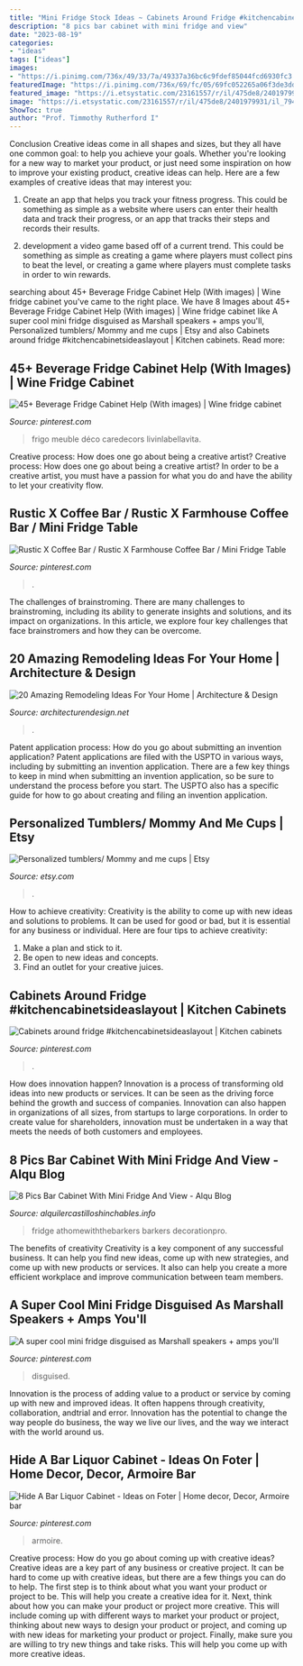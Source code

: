 ```yaml
---
title: "Mini Fridge Stock Ideas ~ Cabinets Around Fridge #kitchencabinetsideaslayout"
description: "8 pics bar cabinet with mini fridge and view"
date: "2023-08-19"
categories:
- "ideas"
tags: ["ideas"]
images:
- "https://i.pinimg.com/736x/49/33/7a/49337a36bc6c9fdef85044fcd6930fc3.jpg"
featuredImage: "https://i.pinimg.com/736x/69/fc/05/69fc052265a06f3de3ddd0c551437214--armoire-bar-mini-fridge.jpg"
featured_image: "https://i.etsystatic.com/23161557/r/il/475de8/2401979931/il_794xN.2401979931_e9db.jpg"
image: "https://i.etsystatic.com/23161557/r/il/475de8/2401979931/il_794xN.2401979931_e9db.jpg"
ShowToc: true
author: "Prof. Timmothy Rutherford I"
---
```



Conclusion
Creative ideas come in all shapes and sizes, but they all have one common goal: to help you achieve your goals. Whether you're looking for a new way to market your product, or just need some inspiration on how to improve your existing product, creative ideas can help. Here are a few examples of creative ideas that may interest you: 
1. Create an app that helps you track your fitness progress. This could be something as simple as a website where users can enter their health data and track their progress, or an app that tracks their steps and records their results.

2. development a video game based off of a current trend. This could be something as simple as creating a game where players must collect pins to beat the level, or creating a game where players must complete tasks in order to win rewards.


	

		
searching about 45+ Beverage Fridge Cabinet Help (With images) | Wine fridge cabinet you've came to the right place. We have 8 Images about 45+ Beverage Fridge Cabinet Help (With images) | Wine fridge cabinet like A super cool mini fridge disguised as Marshall speakers + amps you&#039;ll, Personalized tumblers/ Mommy and me cups | Etsy and also Cabinets around fridge #kitchencabinetsideaslayout | Kitchen cabinets. Read more:
		
    
## 45+ Beverage Fridge Cabinet Help (With Images) | Wine Fridge Cabinet

<img loading=lazy src="https://i.pinimg.com/736x/19/e9/33/19e933e6f17874c274283e0184e24abc.jpg" onerror="this.onerror=null;this.src='https://tse4.mm.bing.net/th?id=OIP.jduvsgHWi-aCXubk0qjtAQHaJ4&amp;pid=15.1';" alt="45+ Beverage Fridge Cabinet Help (With images) | Wine fridge cabinet">

_Source: pinterest.com_

>frigo meuble déco caredecors livinlabellavita. 

	

Creative process: How does one go about being a creative artist?
Creative process: How does one go about being a creative artist?
In order to be a creative artist, you must have a passion for what you do and have the ability to let your creativity flow.

    
## Rustic X Coffee Bar / Rustic X Farmhouse Coffee Bar / Mini Fridge Table

<img loading=lazy src="https://i.pinimg.com/736x/26/7f/70/267f7067117c9a33660378c0946b3e45.jpg" onerror="this.onerror=null;this.src='https://tse2.mm.bing.net/th?id=OIP.btlD6lFvKDpJEBvuDghhTQHaHa&amp;pid=15.1';" alt="Rustic X Coffee Bar / Rustic X Farmhouse Coffee Bar / Mini Fridge Table">

_Source: pinterest.com_

>. 

	

The challenges of brainstroming.
There are many challenges to brainstroming, including its ability to generate insights and solutions, and its impact on organizations. In this article, we explore four key challenges that face brainstromers and how they can be overcome.

    
## 20 Amazing Remodeling Ideas For Your Home | Architecture &amp; Design

<img loading=lazy src="https://cdn.architecturendesign.net/wp-content/uploads/2014/10/6-dog-shower-area.jpg" onerror="this.onerror=null;this.src='https://tse4.mm.bing.net/th?id=OIP.7Z6wr_52QP4FCQLK6j02gwHaJ4&amp;pid=15.1';" alt="20 Amazing Remodeling Ideas For Your Home | Architecture &amp; Design">

_Source: architecturendesign.net_

>. 

	

Patent application process: How do you go about submitting an invention application?
Patent applications are filed with the USPTO in various ways, including by submitting an invention application. There are a few key things to keep in mind when submitting an invention application, so be sure to understand the process before you start. The USPTO also has a specific guide for how to go about creating and filing an invention application.

    
## Personalized Tumblers/ Mommy And Me Cups | Etsy

<img loading=lazy src="https://i.etsystatic.com/23161557/r/il/475de8/2401979931/il_794xN.2401979931_e9db.jpg" onerror="this.onerror=null;this.src='https://tse1.mm.bing.net/th?id=OIP.2FSVghHvW7aNJ5ntPwcyUQHaJ4&amp;pid=15.1';" alt="Personalized tumblers/ Mommy and me cups | Etsy">

_Source: etsy.com_

>. 

	

How to achieve creativity:
Creativity is the ability to come up with new ideas and solutions to problems. It can be used for good or bad, but it is essential for any business or individual. Here are four tips to achieve creativity:
1. Make a plan and stick to it.
2. Be open to new ideas and concepts.
3. Find an outlet for your creative juices.

    
## Cabinets Around Fridge #kitchencabinetsideaslayout | Kitchen Cabinets

<img loading=lazy src="https://i.pinimg.com/736x/49/33/7a/49337a36bc6c9fdef85044fcd6930fc3.jpg" onerror="this.onerror=null;this.src='https://tse1.mm.bing.net/th?id=OIP.YzFd8nheC72WzwHhrogOowHaLH&amp;pid=15.1';" alt="Cabinets around fridge #kitchencabinetsideaslayout | Kitchen cabinets">

_Source: pinterest.com_

>. 

	

How does innovation happen?
Innovation is a process of transforming old ideas into new products or services. It can be seen as the driving force behind the growth and success of companies. Innovation can also happen in organizations of all sizes, from startups to large corporations. In order to create value for shareholders, innovation must be undertaken in a way that meets the needs of both customers and employees.

    
## 8 Pics Bar Cabinet With Mini Fridge And View - Alqu Blog

<img loading=lazy src="https://alquilercastilloshinchables.info/wp-content/uploads/2020/06/How-to-build-a-Beverage-Bar-Bar-cart-decor-Bar-furniture-Bars-....jpg" onerror="this.onerror=null;this.src='https://tse2.mm.bing.net/th?id=OIP._MN-RnSS83tt8TCecM4o7AHaLL&amp;pid=15.1';" alt="8 Pics Bar Cabinet With Mini Fridge And View - Alqu Blog">

_Source: alquilercastilloshinchables.info_

>fridge athomewiththebarkers barkers decorationpro. 

	

The benefits of creativity
Creativity is a key component of any successful business. It can help you find new ideas, come up with new strategies, and come up with new products or services. It also can help you create a more efficient workplace and improve communication between team members.

    
## A Super Cool Mini Fridge Disguised As Marshall Speakers + Amps You&#039;ll

<img loading=lazy src="https://i.pinimg.com/736x/a4/12/34/a412343506f954c438451f999ea2b6e9.jpg" onerror="this.onerror=null;this.src='https://tse1.mm.bing.net/th?id=OIP.B8219xYGwNXKRt-CoHzTVAHaKZ&amp;pid=15.1';" alt="A super cool mini fridge disguised as Marshall speakers + amps you&#039;ll">

_Source: pinterest.com_

>disguised. 

	

Innovation is the process of adding value to a product or service by coming up with new and improved ideas. It often happens through creativity, collaboration, andtrial and error. Innovation has the potential to change the way people do business, the way we live our lives, and the way we interact with the world around us.

    
## Hide A Bar Liquor Cabinet - Ideas On Foter | Home Decor, Decor, Armoire Bar

<img loading=lazy src="https://i.pinimg.com/736x/69/fc/05/69fc052265a06f3de3ddd0c551437214--armoire-bar-mini-fridge.jpg" onerror="this.onerror=null;this.src='https://tse1.mm.bing.net/th?id=OIP.O_Zamtm7slRQVXd8xRcVKAAAAA&amp;pid=15.1';" alt="Hide A Bar Liquor Cabinet - Ideas on Foter | Home decor, Decor, Armoire bar">

_Source: pinterest.com_

>armoire. 

	

Creative process: How do you go about coming up with creative ideas?
Creative ideas are a key part of any business or creative project. It can be hard to come up with creative ideas, but there are a few things you can do to help. The first step is to think about what you want your product or project to be. This will help you create a creative idea for it. Next, think about how you can make your product or project more creative. This will include coming up with different ways to market your product or project, thinking about new ways to design your product or project, and coming up with new ideas for marketing your product or project. Finally, make sure you are willing to try new things and take risks. This will help you come up with more creative ideas.

